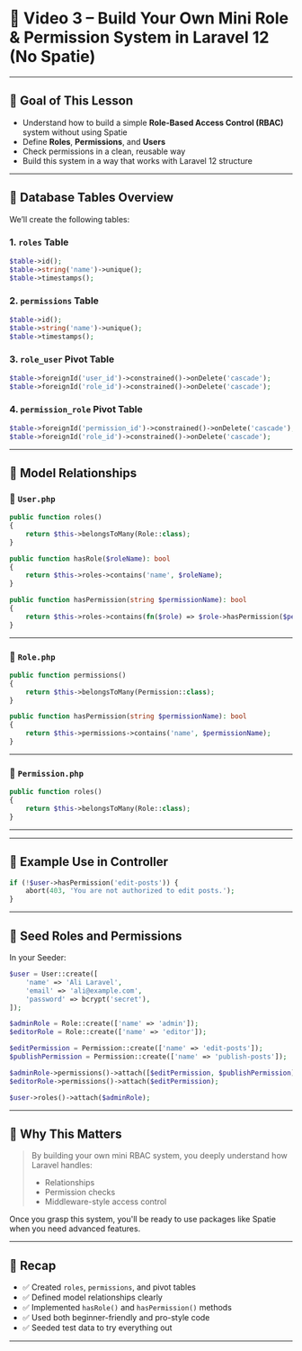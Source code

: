 
# 🎥 Video 3 – Build Your Own Mini Role & Permission System in Laravel 12 (No Spatie)

---

## 🎯 Goal of This Lesson

- Understand how to build a simple **Role-Based Access Control (RBAC)** system without using Spatie
- Define **Roles**, **Permissions**, and **Users**
- Check permissions in a clean, reusable way
- Build this system in a way that works with Laravel 12 structure

---

## 🧱 Database Tables Overview

We’ll create the following tables:

### 1. `roles` Table
```php
$table->id();
$table->string('name')->unique();
$table->timestamps();
```

### 2. `permissions` Table
```php
$table->id();
$table->string('name')->unique();
$table->timestamps();
```

### 3. `role_user` Pivot Table
```php
$table->foreignId('user_id')->constrained()->onDelete('cascade');
$table->foreignId('role_id')->constrained()->onDelete('cascade');
```

### 4. `permission_role` Pivot Table
```php
$table->foreignId('permission_id')->constrained()->onDelete('cascade');
$table->foreignId('role_id')->constrained()->onDelete('cascade');
```

---

## 🧠 Model Relationships

### 🔸 `User.php`
```php
public function roles()
{
    return $this->belongsToMany(Role::class);
}

public function hasRole($roleName): bool
{
    return $this->roles->contains('name', $roleName);
}

public function hasPermission(string $permissionName): bool
{
    return $this->roles->contains(fn($role) => $role->hasPermission($permissionName));
}

```

---

### 🔸 `Role.php`
```php
public function permissions()
{
    return $this->belongsToMany(Permission::class);
}

public function hasPermission(string $permissionName): bool
{
    return $this->permissions->contains('name', $permissionName);
}
```

---

### 🔸 `Permission.php`
```php
public function roles()
{
    return $this->belongsToMany(Role::class);
}
```

---


---

## 💼 Example Use in Controller

```php
if (!$user->hasPermission('edit-posts')) {
    abort(403, 'You are not authorized to edit posts.');
}
```

---

## 🔧 Seed Roles and Permissions

In your Seeder:

```php
$user = User::create([
    'name' => 'Ali Laravel',
    'email' => 'ali@example.com',
    'password' => bcrypt('secret'),
]);

$adminRole = Role::create(['name' => 'admin']);
$editorRole = Role::create(['name' => 'editor']);

$editPermission = Permission::create(['name' => 'edit-posts']);
$publishPermission = Permission::create(['name' => 'publish-posts']);

$adminRole->permissions()->attach([$editPermission, $publishPermission]);
$editorRole->permissions()->attach($editPermission);

$user->roles()->attach($adminRole);
```

---

## 🎯 Why This Matters

> By building your own mini RBAC system, you deeply understand how Laravel handles:
> - Relationships
> - Permission checks
> - Middleware-style access control

Once you grasp this system, you'll be ready to use packages like Spatie when you need advanced features.

---

## 📌 Recap

- ✅ Created `roles`, `permissions`, and pivot tables
- ✅ Defined model relationships clearly
- ✅ Implemented `hasRole()` and `hasPermission()` methods
- ✅ Used both beginner-friendly and pro-style code
- ✅ Seeded test data to try everything out

---

